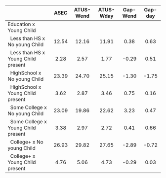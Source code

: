 
|                      |         ASEC |    ATUS-Wend |    ATUS-Wday |     Gap-Wend |      Gap-day |
| -------------------- | :----------: | :----------: | :----------: | :----------: | :----------: |
| Education x Young Child |              |              |              |              |              |
| &nbsp;&nbsp;Less than HS x No young Child |        12.54 |        12.16 |        11.91 |         0.38 |         0.63 |
| &nbsp;&nbsp;Less than HS x Young Child present |         2.28 |         2.57 |         1.77 |        -0.29 |         0.51 |
| &nbsp;&nbsp;HighSchool x No young Child |        23.39 |        24.70 |        25.15 |        -1.30 |        -1.75 |
| &nbsp;&nbsp;HighSchool x Young Child present |         3.62 |         2.87 |         3.46 |         0.75 |         0.16 |
| &nbsp;&nbsp;Some College x No young Child |        23.09 |        19.86 |        22.62 |         3.23 |         0.47 |
| &nbsp;&nbsp;Some College x Young Child present |         3.38 |         2.97 |         2.72 |         0.41 |         0.66 |
| &nbsp;&nbsp;College+ x No young Child |        26.93 |        29.82 |        27.65 |        -2.89 |        -0.72 |
| &nbsp;&nbsp;College+ x Young Child present |         4.76 |         5.06 |         4.73 |        -0.29 |         0.03 |

